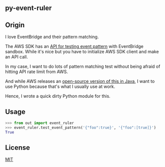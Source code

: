 py-event-ruler
--------------

## Origin

I love EventBridge and their pattern matching.

The AWS SDK has an [API for testing event pattern](https://docs.aws.amazon.com/eventbridge/latest/APIReference/API_TestEventPattern.html) with EventBridge sandbox. While it's nice but you have to initialize AWS SDK client and make an API call.

In my case, I want to do lots of pattern matching test without being afraid of hitting API rate limit from AWS.

And while AWS releases an [open-source version of this in Java](https://github.com/aws/event-ruler), I want to use Python because that's what I usually use at work.

Hence, I wrote a quick dirty Python module for this.

## Usage

```python
>>> from out import event_ruler
>>> event_ruler.test_event_pattern('{"foo":true}', '{"foo":[true]}')
True
```

## License

[MIT](./LICENSE)